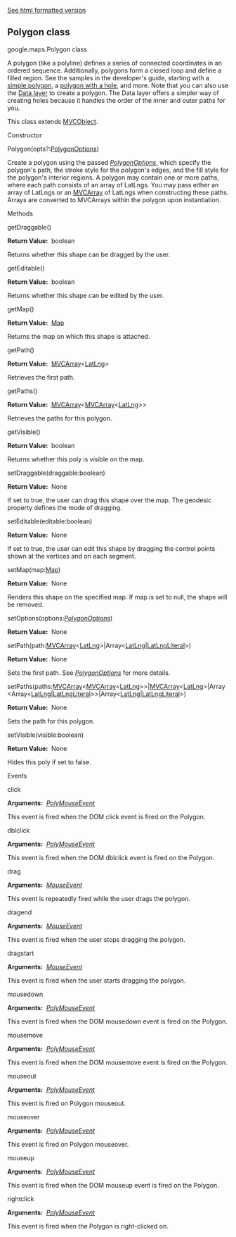 [See html formatted version](https://huasofoundries.github.io/google-maps-documentation/Polygon.html)


Polygon class
-------------

google.maps.Polygon class

A polygon (like a polyline) defines a series of connected coordinates in an ordered sequence. Additionally, polygons form a closed loop and define a filled region. See the samples in the developer's guide, starting with a [simple polygon](https://developers.google.com/maps/documentation/javascript/examples/polygon-simple), a [polygon with a hole](https://developers.google.com/maps/documentation/javascript/examples/polygon-hole), and more. Note that you can also use the [Data layer](https://github.com/amenadiel/google-maps-documentation/blob/master/docs/Data.Polygon.md) to create a polygon. The Data layer offers a simpler way of creating holes because it handles the order of the inner and outer paths for you.

This class extends [MVCObject](https://github.com/amenadiel/google-maps-documentation/blob/master/docs/MVCObject.md).

Constructor

Polygon(opts?:[PolygonOptions](https://github.com/amenadiel/google-maps-documentation/blob/master/docs/PolygonOptions.md))

Create a polygon using the passed _[PolygonOptions](https://github.com/amenadiel/google-maps-documentation/blob/master/docs/PolygonOptions.md)_, which specify the polygon's path, the stroke style for the polygon's edges, and the fill style for the polygon's interior regions. A polygon may contain one or more paths, where each path consists of an array of LatLngs. You may pass either an array of LatLngs or an [MVCArray](https://github.com/amenadiel/google-maps-documentation/blob/master/docs/MVCArray.md) of LatLngs when constructing these paths. Arrays are converted to MVCArrays within the polygon upon instantiation.

Methods

getDraggable()

**Return Value:**  boolean

Returns whether this shape can be dragged by the user.

getEditable()

**Return Value:**  boolean

Returns whether this shape can be edited by the user.

getMap()

**Return Value:**  [Map](https://github.com/amenadiel/google-maps-documentation/blob/master/docs/Map.md)

Returns the map on which this shape is attached.

getPath()

**Return Value:**  [MVCArray](https://github.com/amenadiel/google-maps-documentation/blob/master/docs/MVCArray.md)<[LatLng](https://github.com/amenadiel/google-maps-documentation/blob/master/docs/LatLng.md)\>

Retrieves the first path.

getPaths()

**Return Value:**  [MVCArray](https://github.com/amenadiel/google-maps-documentation/blob/master/docs/MVCArray.md)<[MVCArray](https://github.com/amenadiel/google-maps-documentation/blob/master/docs/MVCArray.md)<[LatLng](https://github.com/amenadiel/google-maps-documentation/blob/master/docs/LatLng.md)\>>

Retrieves the paths for this polygon.

getVisible()

**Return Value:**  boolean

Returns whether this poly is visible on the map.

setDraggable(draggable:boolean)

**Return Value:**  None

If set to true, the user can drag this shape over the map. The geodesic property defines the mode of dragging.

setEditable(editable:boolean)

**Return Value:**  None

If set to true, the user can edit this shape by dragging the control points shown at the vertices and on each segment.

setMap(map:[Map](https://github.com/amenadiel/google-maps-documentation/blob/master/docs/Map.md))

**Return Value:**  None

Renders this shape on the specified map. If map is set to null, the shape will be removed.

setOptions(options:[_PolygonOptions_](https://github.com/amenadiel/google-maps-documentation/blob/master/docs/PolygonOptions.md))

**Return Value:**  None

setPath(path:[MVCArray](https://github.com/amenadiel/google-maps-documentation/blob/master/docs/MVCArray.md)<[LatLng](https://github.com/amenadiel/google-maps-documentation/blob/master/docs/LatLng.md)\>|Array<[LatLng](https://github.com/amenadiel/google-maps-documentation/blob/master/docs/LatLng.md)|[LatLngLiteral](https://github.com/amenadiel/google-maps-documentation/blob/master/docs/LatLngLiteral.md)\>)

**Return Value:**  None

Sets the first path. See _[PolygonOptions](https://github.com/amenadiel/google-maps-documentation/blob/master/docs/PolygonOptions.md)_ for more details.

setPaths(paths:[MVCArray](https://github.com/amenadiel/google-maps-documentation/blob/master/docs/MVCArray.md)<[MVCArray](https://github.com/amenadiel/google-maps-documentation/blob/master/docs/MVCArray.md)<[LatLng](https://github.com/amenadiel/google-maps-documentation/blob/master/docs/LatLng.md)\>>|[MVCArray](https://github.com/amenadiel/google-maps-documentation/blob/master/docs/MVCArray.md)<[LatLng](https://github.com/amenadiel/google-maps-documentation/blob/master/docs/LatLng.md)\>|Array<Array<[LatLng](https://github.com/amenadiel/google-maps-documentation/blob/master/docs/LatLng.md)|[LatLngLiteral](https://github.com/amenadiel/google-maps-documentation/blob/master/docs/LatLngLiteral.md)\>>|Array<[LatLng](https://github.com/amenadiel/google-maps-documentation/blob/master/docs/LatLng.md)|[LatLngLiteral](https://github.com/amenadiel/google-maps-documentation/blob/master/docs/LatLngLiteral.md)\>)

**Return Value:**  None

Sets the path for this polygon.

setVisible(visible:boolean)

**Return Value:**  None

Hides this poly if set to false.

Events

click

**Arguments:**  [_PolyMouseEvent_](https://github.com/amenadiel/google-maps-documentation/blob/master/docs/PolyMouseEvent.md)

This event is fired when the DOM click event is fired on the Polygon.

dblclick

**Arguments:**  [_PolyMouseEvent_](https://github.com/amenadiel/google-maps-documentation/blob/master/docs/PolyMouseEvent.md)

This event is fired when the DOM dblclick event is fired on the Polygon.

drag

**Arguments:**  [_MouseEvent_](https://github.com/amenadiel/google-maps-documentation/blob/master/docs/MouseEvent.md)

This event is repeatedly fired while the user drags the polygon.

dragend

**Arguments:**  [_MouseEvent_](https://github.com/amenadiel/google-maps-documentation/blob/master/docs/MouseEvent.md)

This event is fired when the user stops dragging the polygon.

dragstart

**Arguments:**  [_MouseEvent_](https://github.com/amenadiel/google-maps-documentation/blob/master/docs/MouseEvent.md)

This event is fired when the user starts dragging the polygon.

mousedown

**Arguments:**  [_PolyMouseEvent_](https://github.com/amenadiel/google-maps-documentation/blob/master/docs/PolyMouseEvent.md)

This event is fired when the DOM mousedown event is fired on the Polygon.

mousemove

**Arguments:**  [_PolyMouseEvent_](https://github.com/amenadiel/google-maps-documentation/blob/master/docs/PolyMouseEvent.md)

This event is fired when the DOM mousemove event is fired on the Polygon.

mouseout

**Arguments:**  [_PolyMouseEvent_](https://github.com/amenadiel/google-maps-documentation/blob/master/docs/PolyMouseEvent.md)

This event is fired on Polygon mouseout.

mouseover

**Arguments:**  [_PolyMouseEvent_](https://github.com/amenadiel/google-maps-documentation/blob/master/docs/PolyMouseEvent.md)

This event is fired on Polygon mouseover.

mouseup

**Arguments:**  [_PolyMouseEvent_](https://github.com/amenadiel/google-maps-documentation/blob/master/docs/PolyMouseEvent.md)

This event is fired when the DOM mouseup event is fired on the Polygon.

rightclick

**Arguments:**  [_PolyMouseEvent_](https://github.com/amenadiel/google-maps-documentation/blob/master/docs/PolyMouseEvent.md)

This event is fired when the Polygon is right-clicked on.